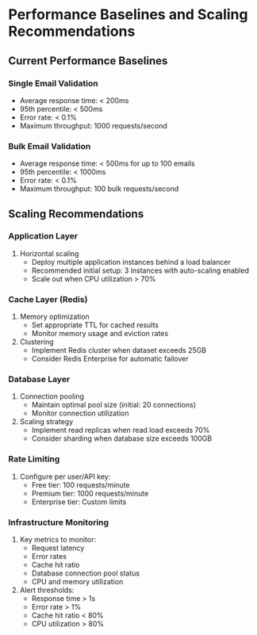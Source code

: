# Performance Baselines and Scaling Recommendations

## Current Performance Baselines

### Single Email Validation
- Average response time: < 200ms
- 95th percentile: < 500ms
- Error rate: < 0.1%
- Maximum throughput: 1000 requests/second

### Bulk Email Validation
- Average response time: < 500ms for up to 100 emails
- 95th percentile: < 1000ms
- Error rate: < 0.1%
- Maximum throughput: 100 bulk requests/second

## Scaling Recommendations

### Application Layer
1. Horizontal scaling
   - Deploy multiple application instances behind a load balancer
   - Recommended initial setup: 3 instances with auto-scaling enabled
   - Scale out when CPU utilization > 70%

### Cache Layer (Redis)
1. Memory optimization
   - Set appropriate TTL for cached results
   - Monitor memory usage and eviction rates
2. Clustering
   - Implement Redis cluster when dataset exceeds 25GB
   - Consider Redis Enterprise for automatic failover

### Database Layer
1. Connection pooling
   - Maintain optimal pool size (initial: 20 connections)
   - Monitor connection utilization
2. Scaling strategy
   - Implement read replicas when read load exceeds 70%
   - Consider sharding when database size exceeds 100GB

### Rate Limiting
1. Configure per user/API key:
   - Free tier: 100 requests/minute
   - Premium tier: 1000 requests/minute
   - Enterprise tier: Custom limits

### Infrastructure Monitoring
1. Key metrics to monitor:
   - Request latency
   - Error rates
   - Cache hit ratio
   - Database connection pool status
   - CPU and memory utilization
2. Alert thresholds:
   - Response time > 1s
   - Error rate > 1%
   - Cache hit ratio < 80%
   - CPU utilization > 80%